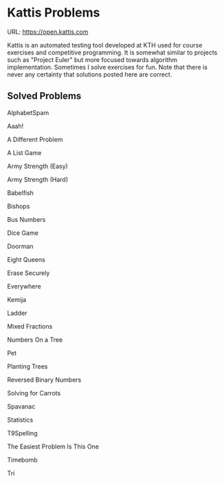 Kattis Problems
============
URL: https://open.kattis.com

Kattis is an automated testing tool developed at KTH used for course exercises and competitive programming. It is somewhat similar to projects such as "Project Euler" but more focused towards algorithm implementation. Sometimes I solve exercises for fun. Note that there is never any certainty that solutions posted here are correct.

Solved Problems
----

AlphabetSpam

Aaah!

A Different Problem

A List Game

Army Strength (Easy)

Army Strength (Hard)

Babelfish

Bishops

Bus Numbers

Dice Game

Doorman

Eight Queens

Erase Securely

Everywhere

Kemija

Ladder

Mixed Fractions

Numbers On a Tree

Pet

Planting Trees

Reversed Binary Numbers

Solving for Carrots

Spavanac

Statistics

T9Spelling

The Easiest Problem Is This One

Timebomb

Tri
